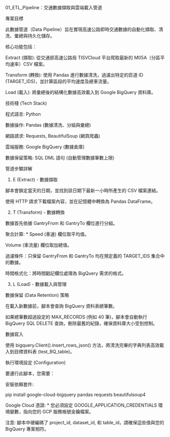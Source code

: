 01_ETL_Pipeline：交通數據擷取與雲端載入管道

專案目標

此數據管道（Data Pipeline）旨在實現高速公路即時交通數據的自動化擷取、清洗、彙總與持久化儲存。

核心功能包括：

Extract (擷取): 從交通部高速公路局 TISVCloud 平台爬取最新的 M05A（分區平均速率）CSV 檔案。

Transform (轉換): 使用 Pandas 進行數據清洗，過濾出特定的匝道 ID (TARGET_IDS)，並計算區段的平均速度及總車流量。

Load (載入): 將彙總後的結構化數據高效載入到 Google BigQuery 資料庫。

技術棧 (Tech Stack)

程式語言: Python

數據操作: Pandas (數據清洗、分組與彙總)

網路請求: Requests, BeautifulSoup (網頁爬蟲)

雲端服務: Google BigQuery (數據倉庫)

數據保留策略: SQL DML 語句 (自動管理數據筆數上限)

管道步驟詳解

1. E (Extract) - 數據擷取

腳本會鎖定當天的日期，並找到該日期下最新一小時所產生的 CSV 檔案連結。

使用 HTTP 請求下載檔案內容，並在記憶體中轉換為 Pandas DataFrame。

2. T (Transform) - 數據轉換

數據首先依據 GantryFrom 和 GantryTo 欄位進行分組。

聚合計算: * Speed (車速) 欄位取平均值。

Volume (車流量) 欄位取加總值。

過濾條件：只保留 GantryFrom 和 GantryTo 均在預定義的 TARGET_IDS 集合中的數據。

時間格式化：將時間戳記欄位處理為 BigQuery 需求的格式。

3. L (Load) - 數據載入與管理

數據保留 (Data Retention) 策略

在載入新數據前，腳本會查詢 BigQuery 資料表總筆數。

如果總筆數超過設定的 MAX_RECORDS (例如 40 筆)，腳本會自動執行 BigQuery SQL DELETE 查詢，刪除最舊的紀錄，確保資料庫大小受到控制。

數據寫入

使用 bigquery.Client().insert_rows_json() 方法，將清洗完畢的字典列表高效載入到目標資料表 (test_BQ_table)。

執行環境設定 (Configuration)

要運行此腳本，您需要：

安裝依賴套件:

pip install google-cloud-bigquery pandas requests beautifulsoup4


Google Cloud 憑證: * 您必須設定 GOOGLE_APPLICATION_CREDENTIALS 環境變數，指向您的 GCP 服務帳號金鑰檔案。

注意: 腳本中硬編碼了 project_id, dataset_id, 和 table_id，請確保這些值與您的 BigQuery 專案相符。
